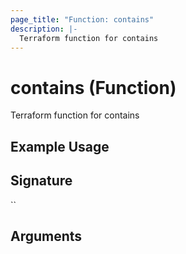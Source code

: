 ```yaml
---
page_title: "Function: contains"
description: |-
  Terraform function for contains
---
```


# contains (Function)

Terraform function for contains

## Example Usage



## Signature

``

## Arguments



